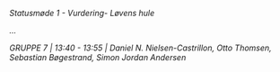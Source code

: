 *Statusmøde 1 - Vurdering- Løvens hule*

*...*

*GRUPPE 7 | 13:40 - 13:55 | Daniel N. Nielsen-Castrillon, Otto Thomsen, Sebastian Bøgestrand, Simon Jordan Andersen*
